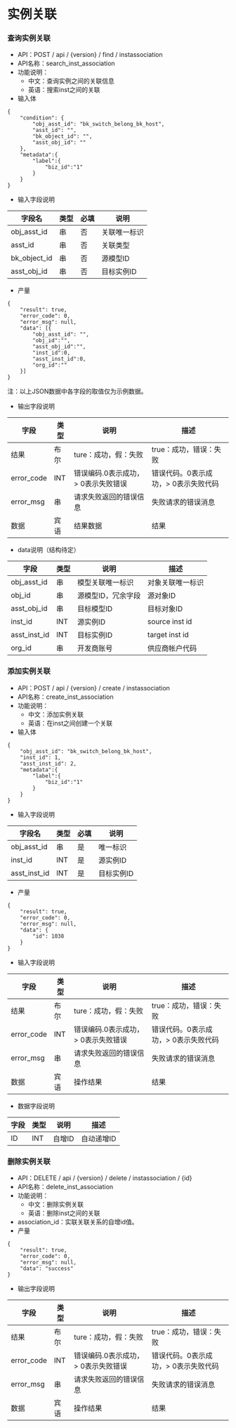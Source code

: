 # 实例关联

### 查询实例关联

* API：POST / api / {version} / find / instassociation
* API名称：search_inst_association
* 功能说明：
  * 中文：查询实例之间的关联信息
  * 英语：搜索inst之间的关联
* 输入体

```
{
    "condition": {
        "obj_asst_id": "bk_switch_belong_bk_host",
        "asst_id": "",
        "bk_object_id": "",
        "asst_obj_id": ""
    },
    "metadata":{
        "label":{
            "biz_id":"1"
        }
    }
}
```
* 输入字段说明

|字段名|类型|必填|说明|
| ---  | ---  | --- |---  |
|obj_asst_id|串|否|关联唯一标识|
|asst_id|串|否|关联类型|
|bk_object_id|串|否|源模型ID|
|asst_obj_id|串|否|目标实例ID|

* 产量
```
{
    "result": true,
    "error_code": 0,
    "error_msg": null,
    "data": [{
        "obj_asst_id": "",
        "obj_id":"",
        "asst_obj_id":"",
        "inst_id":0,
        "asst_inst_id":0,
        "org_id":""
    }]
}
```
注：以上JSON数据中各字段的取值仅为示例数据。

* 输出字段说明

|字段|类型|说明|描述|
| ---  | ---  | --- |---  |
|结果|布尔|ture：成功，假：失败|true：成功，错误：失败|
|error_code|INT|错误编码.0表示成功，> 0表示失败错误|错误代码。0表示成功，> 0表示失败代码|
|error_msg|串|请求失败返回的错误信息|失败请求的错误消息|
|数据|宾语|结果数据|结果|

* data说明（结构待定）

|字段|类型|说明|描述|
| ---  | ---  | --- |---  |
|obj_asst_id|串|模型关联唯一标识|对象关联唯一标识|
|obj_id|串|源模型ID，冗余字段|源对象ID|
|asst_obj_id|串|目标模型ID|目标对象ID|
|inst_id|INT|源实例ID|source inst id|
|asst_inst_id|INT|目标实例ID|target inst id|
|org_id|串|开发商账号|供应商帐户代码|

### 添加实例关联

* API：POST / api / {version} / create / instassociation
* API名称：create_inst_association
* 功能说明：
  * 中文：添加实例关联
  * 英语：在inst之间创建一个关联
* 输入体
```
{
    "obj_asst_id": "bk_switch_belong_bk_host",
    "inst_id": 1,
    "asst_inst_id": 2,
    "metadata":{
        "label":{
            "biz_id":"1"
        }
    }
}
```
* 输入字段说明

|字段名|类型|必填|说明|
| ---  | ---  | --- |---  |
|obj_asst_id|串|是|唯一标识|
|inst_id|INT|是|源实例ID|
|asst_inst_id|INT|是|目标实例ID|


* 产量

```
{
    "result": true,
    "error_code": 0,
    "error_msg": null,
    "data": {
        "id": 1038
    }
}
```
* 输入字段说明

|字段|类型|说明|描述|
| ---  | ---  | --- |---  |
|结果|布尔|ture：成功，假：失败|true：成功，错误：失败|
|error_code|INT|错误编码.0表示成功，> 0表示失败错误|错误代码。0表示成功，> 0表示失败代码|
|error_msg|串|请求失败返回的错误信息|失败请求的错误消息|
|数据|宾语|操作结果|结果|

* 数据字段说明

|字段|类型|说明|描述|
| ---  | ---  | --- |---  |
|ID|INT|自增ID|自动递增ID|

### 删除实例关联

* API：DELETE / api / {version} / delete / instassociation / {id}
* API名称：delete_inst_association
* 功能说明：
  * 中文：删除实例关联
  * 英语：删除inst之间的关联
* association_id：实联关联关系的自增id值。
* 产量
```
{
    "result": true,
    "error_code": 0,
    "error_msg": null,
    "data": "success"
}
```
* 输出字段说明

|字段|类型|说明|描述|
| ---  | ---  | --- |---  |
|结果|布尔|ture：成功，假：失败|true：成功，错误：失败|
|error_code|INT|错误编码.0表示成功，> 0表示失败错误|错误代码。0表示成功，> 0表示失败代码|
|error_msg|串|请求失败返回的错误信息|失败请求的错误消息|
|数据|宾语|操作结果|结果|
